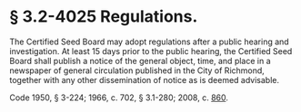 # § 3.2-4025 Regulations.

<p>The Certified Seed Board may adopt regulations after a public hearing and investigation. At least 15 days prior to the public hearing, the Certified Seed Board shall publish a notice of the general object, time, and place in a newspaper of general circulation published in the City of Richmond, together with any other dissemination of notice as is deemed advisable.</p><p>Code 1950, § 3-224; 1966, c. 702, § 3.1-280; 2008, c. <a href='http://lis.virginia.gov/cgi-bin/legp604.exe?081+ful+CHAP0860'>860</a>.</p>